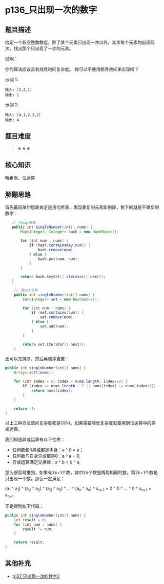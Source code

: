 # p136_只出现一次的数字
## 题目描述
给定一个非空整数数组，除了某个元素只出现一次以外，其余每个元素均出现两次。找出那个只出现了一次的元素。 

 说明： 

 你的算法应该具有线性时间复杂度。 你可以不使用额外空间来实现吗？ 

 示例 1: 
```
输入: [2,2,1]
输出: 1
```
 

 示例 2: 
```
输入: [4,1,2,1,2]
输出: 4 
```
## 题目难度
> ★★★
## 核心知识
哈希表、位运算
## 解题思路
首先最简单的思路肯定是用哈希表，发现重复的元素即剔除，剩下的就是不重复的数字：

```java
   // 用map来做
   public int singleNumber(int[] nums) {
       Map<Integer, Integer> hash = new HashMap<>();

       for (int num : nums) {
           if (hash.containsKey(num)) {
               hash.remove(num);
           } else {
               hash.put(num, num);
           }
       }

       return hash.keySet().iterator().next();
   }

    // 用set来做
    public int singleNumber(int[] nums) {
        Set<Integer> set = new HashSet<>();

        for (int num : nums) {
            if (set.contains(num)) {
                set.remove(num);
            } else {
                set.add(num);
            }
        }

        return set.iterator().next();
    }
```
还可以先排序，然后再顺序查重：

```java
public int singleNumber(int[] nums) {
    Arrays.sort(nums);

    for (int index = 0; index < nums.length; index+=2) {
        if (index == nums.length - 1 || nums[index] != nums[index+1]) {
            return nums[index];
        }
    }

    return -1;
}
```

以上三种方法空间复杂度都是O(N)。如果需要降低复杂度就要用到位运算中的异或运算。

我们知道异或运算有以下性质：

- 任何数和0异或都是本身：a ^ 0 = a；
- 任何数与自身异或都是0：a ^ a = 0;
- 异或运算满足交换律：a ^ b = b ^ a;

那么很容易推到，如果有2n+1个数，其中2n个数是两两相同的数，第2n+1个数是只出现一个数。那么一定满足：

(a<sub>1</sub> ^ a<sub>1</sub>) ^ (a<sub>2</sub> ^ a<sub>2</sub>) ^ (a<sub>3</sub> ^ a<sub>3</sub>) ^ ... ^ (a<sub>n</sub> ^ a<sub>n</sub>) ^ a<sub>n+1</sub> 
= 0 ^ 0 ^ ... ^ 0 ^ a<sub>n+1</sub>
= a<sub>n+1</sub>

于是得到如下代码：

```java
public int singleNumber(int[] nums) {
    int result = 0;
    for (int num : nums) {
        result ^= num;
    }

    return result;
}
```

## 其他补充

- [p137_只出现一次的数字2](../problem/p137_只出现一次的数字2.md)
